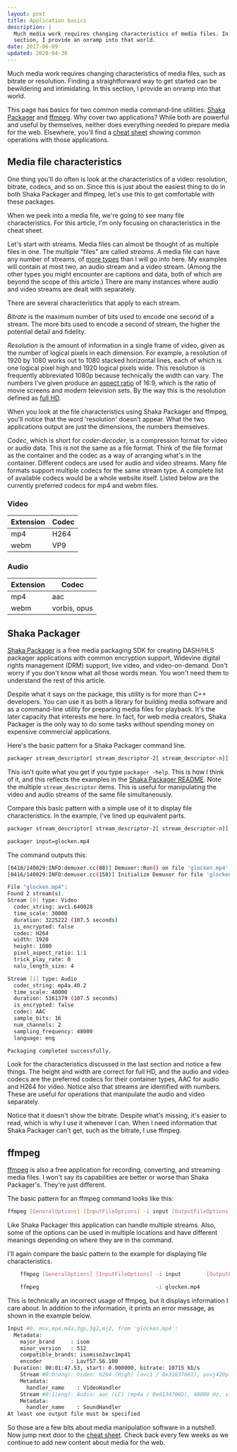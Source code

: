 ```yaml
---
layout: post
title: Application basics
description: |
  Much media work requires changing characteristics of media files. In this
  section, I provide an onramp into that world.
date: 2017-06-09
updated: 2020-04-30
---
```


Much media work requires changing characteristics of media files, such as
bitrate or resolution. Finding a straightforward way to get started can be
bewildering and intimidating. In this section, I provide an onramp into that
world.

This page has basics for two common media command-line utilities: [Shaka
Packager](https://github.com/google/shaka-packager) and
[ffmpeg](https://ffmpeg.org/download.html). Why cover two applications? While
both are powerful and useful by themselves, neither does everything needed to
prepare media for the web. Elsewhere, you'll find a [cheat sheet](cheatsheet)
showing common operations with those applications.

## Media file characteristics

One thing you'll do often is look at the characteristics of a video: resolution,
bitrate, codecs, and so on. Since this is just about the easiest thing to do in both
Shaka Packager and ffmpeg, let's use this to get comfortable with these
packages.

When we peek into a media file, we're going to see many file characteristics.
For this article, I'm only focusing on characteristics in the cheat sheet.

Let's start with streams. Media files can almost be thought of as multiple files
in one. The multiple "files" are called _streams_. A media file can have any
number of streams, of [more
types](https://developer.mozilla.org/en-US/docs/Web/Media/Formats) than I will
go into here. My examples will contain at most two, an audio stream and a video
stream. (Among the other types you might encounter are captions and data, both
of which are beyond the scope of this article.) There are many instances where
audio and video streams are dealt with separately.

There are several characteristics that apply to each stream.

_Bitrate_ is the maximum number of bits used to encode one second of a stream.
The more bits used to encode a second of stream, the higher the potential
detail and fidelity.

_Resolution_ is the amount of information in a single frame of video, given as
the number of logical pixels in each dimension. For example, a resolution of
1920 by 1080 works out to 1080 stacked horizontal lines, each of which is one
logical pixel high and 1920 logical pixels wide. This resolution is frequently
abbreviated 1080p because technically the width can vary. The numbers I've given
produce an
[aspect ratio](https://en.wikipedia.org/wiki/Aspect_ratio_(image))
of 16:9, which is the ratio of movie screens and modern television sets. By the
way this is the resolution defined as
[full HD](https://www.google.com/search?q=what+is+hd+resolution&oq=what+is+hd+resolution&aqs=chrome.0.0l6.3183j0j8&sourceid=chrome&ie=UTF-8#q=full+hd+resolution).

When you look at the file characteristics using Shaka Packager and ffmpeg,
you'll notice that the word 'resolution' doesn't appear. What the two
applications output are just the dimensions, the numbers themselves.

_Codec_, which is short for _coder-decoder_, is a compression format for video or
audio data. This is not the same as a file format. Think of the file format as
the container and the codec as a way of arranging what's in the container.
Different codecs are used for audio and video streams. Many file formats support
multiple codecs for the same stream type. A complete list of available codecs
would be a whole website itself. Listed below are the currently preferred codecs
for mp4 and webm files.

### Video

| Extension | Codec |
| --- | ----- |
| mp4 | H264  |
| webm| VP9   |

### Audio

| Extension | Codec |
| --- | ----- |
| mp4 | aac   |
| webm| vorbis, opus |

## Shaka Packager

[Shaka Packager](https://github.com/google/shaka-packager) is a free media
packaging SDK for creating DASH/HLS packager applications with common encryption
support, Widevine digital rights management (DRM) support, live video, and
video-on-demand. Don't worry if you don't know what all those words mean. You
won't need them to understand the rest of this article.

Despite what it says on the package, this utility is for more than C++
developers. You can use it as both a library for building media software and as
a command-line utility for preparing media files for playback. It's the later
capacity that interests me here. In fact, for web media creators, Shaka Packager
is the only way to do some tasks without spending money on expensive commercial
applications.

Here's the basic pattern for a Shaka Packager command line.

```bash
packager stream_descriptor[ stream_descriptor-2[ stream_descriptor-n]] [flags]
```

This isn't quite what you get if you type `packager -help`. This is how I think
of it, and this reflects the examples in the
[Shaka Packager README](https://github.com/google/shaka-packager).
Note the multiple `stream_descriptor` items. This is useful for manipulating the
video and audio streams of the same file simultaneously.

Compare this basic pattern with a simple use of it to display file
characteristics. In the example, I've lined up equivalent parts.

```bash
packager stream_descriptor[ stream_descriptor-2[ stream_descriptor-n]] [flags]

packager input=glocken.mp4                                              --dump_stream_info
```

The command outputs this:

```bash
[0416/140029:INFO:demuxer.cc(88)] Demuxer::Run() on file 'glocken.mp4'.
[0416/140029:INFO:demuxer.cc(158)] Initialize Demuxer for file 'glocken.mp4'.

File "glocken.mp4":
Found 2 stream(s).
Stream [0] type: Video
  codec_string: avc1.640028
  time_scale: 30000
  duration: 3225222 (107.5 seconds)
  is_encrypted: false
  codec: H264
  width: 1920
  height: 1080
  pixel_aspect_ratio: 1:1
  trick_play_rate: 0
  nalu_length_size: 4

Stream [1] type: Audio
  codec_string: mp4a.40.2
  time_scale: 48000
  duration: 5161379 (107.5 seconds)
  is_encrypted: false
  codec: AAC
  sample_bits: 16
  num_channels: 2
  sampling_frequency: 48000
  language: eng

Packaging completed successfully.
```

Look for the characteristics discussed in the last section and notice a few
things. The height and width are correct for full HD, and the audio and video
codecs are the preferred codecs for their container types, AAC for audio and
H264 for video. Notice also that streams are identified with numbers. These are
useful for operations that manipulate the audio and video separately.

Notice that it doesn't show the bitrate. Despite what's missing, it's easier to
read, which is why I use it whenever I can. When I need information that Shaka
Packager can't get, such as the bitrate, I use ffmpeg.

## ffmpeg

[ffmpeg](https://ffmpeg.org/download.html) is also a free application for
recording, converting, and streaming media files. I won't say its
capabilities are better or worse than Shaka Packager's. They're just different.

The basic pattern for an ffmpeg command looks like this:

```bash
ffmpeg [GeneralOptions] [InputFileOptions] -i input [OutputFileOptions] output
```

Like Shaka Packager this application can handle multiple streams. Also, some of
the options can be used in multiple locations and have different meanings
depending on where they are in the command.

I'll again compare the basic pattern to the example for displaying file characteristics.

```bash
    ffmpeg [GeneralOptions] [InputFileOptions] -i input        [OutputFileOptions] output

    ffmpeg                                     -i glocken.mp4
```

This is technically an incorrect usage of ffmpeg, but it displays information I
care about. In addition to the information, it prints an error message, as shown
in the example below.

```bash
Input #0, mov,mp4,m4a,3gp,3g2,mj2, from 'glocken.mp4':
  Metadata:
    major_brand     : isom
    minor_version   : 512
    compatible_brands: isomiso2avc1mp41
    encoder         : Lavf57.56.100
  Duration: 00:01:47.53, start: 0.000000, bitrate: 10715 kb/s
    Stream #0:0(eng): Video: h264 (High) (avc1 / 0x31637661), yuvj420p(pc), 1920x1080, 10579 kb/s, 29.97 fps, 29.97 tbr, 30k tbn, 59.94 tbc (default)
    Metadata:
      handler_name    : VideoHandler
    Stream #0:1(eng): Audio: aac (LC) (mp4a / 0x6134706D), 48000 Hz, stereo, fltp, 128 kb/s (default)
    Metadata:
      handler_name    : SoundHandler
At least one output file must be specified
```

So those are a few bits about media manipulation software in a nutshell. Now jump
next door to the
[cheat sheet](cheatsheet). Check back every few weeks as we continue to add new
content about media for the web.
